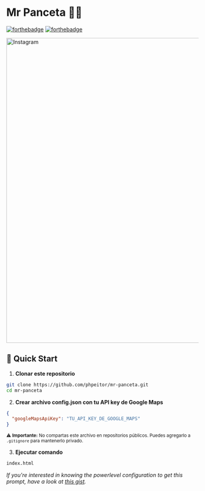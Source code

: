 # Mr Panceta 🥓🐷

[![forthebadge](http://forthebadge.com/images/badges/made-with-css.svg)](https://www.linkedin.com/in/drphp/)
[![forthebadge](http://forthebadge.com/images/badges/built-with-love.svg)](https://www.linkedin.com/in/drphp/)

<a href="https://www.instagram.com/amvsoft.tech/">
  <img src="https://cdn.dribbble.com/userupload/24338839/file/original-bf56979088e5ac4bdb5d4aee18a3b076.png" alt="Instagram" width="800">
</a>

## 🚀 Quick Start

1. **Clonar este repositorio**
```bash
git clone https://github.com/phpeitor/mr-panceta.git
cd mr-panceta
```
2. **Crear archivo config.json con tu API key de Google Maps**
```json
{
  "googleMapsApiKey": "TU_API_KEY_DE_GOOGLE_MAPS"
}
```
<sub>⚠️ <strong>Importante:</strong> No compartas este archivo en repositorios públicos. Puedes agregarlo a <code>.gitignore</code> para mantenerlo privado.</sub>

3. **Ejecutar comando**
```bash
index.html
```

*If you're interested in knowing the powerlevel configuration to get this prompt, have a look at [this gist](https://github.com/phpeitor/).*
